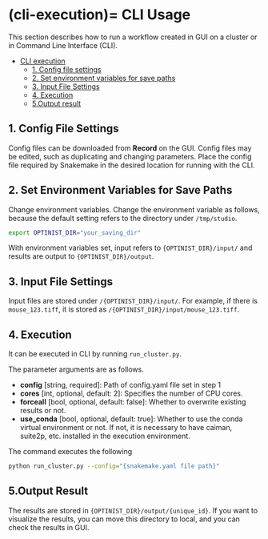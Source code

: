 (cli-execution)=
CLI Usage
=================
This section describes how to run a workflow created in GUI on a cluster or in Command Line Interface (CLI).

- [CLI execution](#cli-execution)
  - [1. Config file settings](#1-config-file-settings)
  - [2. Set environment variables for save paths](#2-set-environment-variables-for-save-paths)
  - [3. Input File Settings](#3-input-file-settings)
  - [4. Execution](#4-execution)
  - [5.Output result](#5output-result)

## 1. Config File Settings
Config files can be downloaded from **Record** on the GUI.
Config files may be edited, such as duplicating and changing parameters.
Place the config file required by Snakemake in the desired location for running with the CLI.

## 2. Set Environment Variables for Save Paths
Change environment variables. Change the environment variable as follows, because the default setting refers to the directory under `/tmp/studio`.
```bash
export OPTINIST_DIR="your_saving_dir"
```

With environment variables set, input refers to `{OPTINIST_DIR}/input/` and results are output to `{OPTINIST_DIR}/output`.

## 3. Input File Settings
Input files are stored under `/{OPTINIST_DIR}/input/`.
For example, if there is `mouse_123.tiff`, it is stored as `/{OPTINIST_DIR}/input/mouse_123.tiff`.

## 4. Execution
It can be executed in CLI by running `run_cluster.py`.

The parameter arguments are as follows.
- **config** [string, required]: Path of config.yaml file set in step 1
- **cores** [int, optional, default: 2]: Specifies the number of CPU cores.
- **forceall** [bool, optional, default: false]: Whether to overwrite existing results or not.
- **use_conda** [bool, optional, default: true]: Whether to use the conda virtual environment or not. If not, it is necessary to have caiman, suite2p, etc. installed in the execution environment.

The command executes the following
```bash
python run_cluster.py --config="{snakemake.yaml file path}"
```

## 5.Output Result
The results are stored in `{OPTINIST_DIR}/output/{unique_id}`.
If you want to visualize the results, you can move this directory to local, and you can check the results in GUI.
